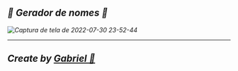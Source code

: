 <i>

## 🤖 Gerador de nomes 🤖

![Captura de tela de 2022-07-30 23-52-44](https://user-images.githubusercontent.com/92071360/182010695-90bb60e7-2b73-4ca9-9239-a2beb3ce3a36.png)



 <hr/>
 
 ## Create by <a href="https://instagram.com/gabrielbarrozs">Gabriel 🚀<a/>
